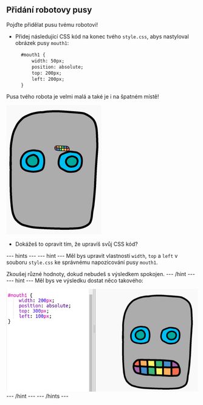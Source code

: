 ## Přidání robotovy pusy

Pojďte přidělat pusu tvému robotovi!

- Přidej následující CSS kód na konec tvého `style.css`, abys nastyloval obrázek pusy `mouth1`:
    
        #mouth1 {
            width: 50px;
            position: absolute;
            top: 200px;
            left: 200px;
        }
        

Pusa tvého robota je velmi malá a také je i na špatném místě!

![screenshot](images/robot-mouth.png)

- Dokážeš to opravit tím, že upravíš svůj CSS kód?

\--- hints \--- \--- hint \--- Měl bys upravit vlastnosti `width`, `top` a `left` v souboru `style.css` ke správnému napozicování pusy `mouth1`.

Zkoušej různé hodnoty, dokud nebudeš s výsledkem spokojen. \--- /hint \--- \--- hint \--- Měl bys ve výsledku dostat něco takového:

![screenshot](images/robot-mouth-code.png) \--- /hint \--- \--- /hints \---